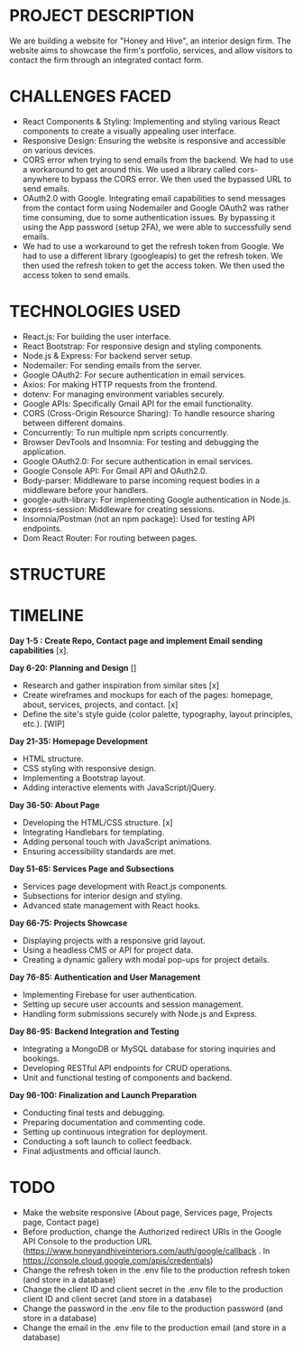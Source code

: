 # PROJECT DESCRIPTION
We are building a website for "Honey and Hive", an interior design firm. The website aims to showcase the firm's portfolio, services, and allow visitors to contact the firm through an integrated contact form.

# CHALLENGES FACED
- React Components & Styling: Implementing and styling various React components to create a visually appealing user interface.
- Responsive Design: Ensuring the website is responsive and accessible on various devices.
- CORS error when trying to send emails from the backend. We had to use a workaround to get around this. We used a library called cors-anywhere to bypass the CORS error. We then used the bypassed URL to send emails.
- OAuth2.0 with Google. Integrating email capabilities to send messages from the contact form using Nodemailer and Google OAuth2 was rather time consuming, due to some authentication issues. By bypassing it using the App password (setup 2FA), we were able to successfully send emails.
- We had to use a workaround to get the refresh token from Google. We had to use a different library (googleapis) to get the refresh token. We then used the refresh token to get the access token. We then used the access token to send emails.

# TECHNOLOGIES USED
- React.js: For building the user interface.
- React Bootstrap: For responsive design and styling components.
- Node.js & Express: For backend server setup.
- Nodemailer: For sending emails from the server.
- Google OAuth2: For secure authentication in email services.
- Axios: For making HTTP requests from the frontend.
- dotenv: For managing environment variables securely.
- Google APIs: Specifically Gmail API for the email functionality.
- CORS (Cross-Origin Resource Sharing): To handle resource sharing between different domains.
- Concurrently: To run multiple npm scripts concurrently.
- Browser DevTools and Insomnia: For testing and debugging the application.
- Google OAuth2.0: For secure authentication in email services.
- Google Console API: For Gmail API and OAuth2.0. 
- Body-parser: Middleware to parse incoming request bodies in a middleware before your handlers.
- google-auth-library: For implementing Google authentication in Node.js.
- express-session: Middleware for creating sessions.
- Insomnia/Postman (not an npm package): Used for testing API endpoints.
- Dom React Router: For routing between pages.

# STRUCTURE


# TIMELINE
**Day 1-5 : Create Repo, Contact page and implement Email sending capabilities** [x].

**Day 6-20: Planning and Design** []
- Research and gather inspiration from similar sites [x]
- Create wireframes and mockups for each of the pages: homepage, about, services, projects, and contact. [x]
- Define the site's style guide (color palette, typography, layout principles, etc.). [WIP]

**Day 21-35: Homepage Development**
- HTML structure.
- CSS styling with responsive design.
- Implementing a Bootstrap layout.
- Adding interactive elements with JavaScript/jQuery.

**Day 36-50: About Page**
- Developing the HTML/CSS structure. [x]
- Integrating Handlebars for templating.
- Adding personal touch with JavaScript animations. 
- Ensuring accessibility standards are met.

**Day 51-65: Services Page and Subsections**
- Services page development with React.js components.
- Subsections for interior design and styling.
- Advanced state management with React hooks.

**Day 66-75: Projects Showcase**
- Displaying projects with a responsive grid layout.
- Using a headless CMS or API for project data.
- Creating a dynamic gallery with modal pop-ups for project details.

**Day 76-85: Authentication and User Management**
- Implementing Firebase for user authentication.
- Setting up secure user accounts and session management.
- Handling form submissions securely with Node.js and Express.

**Day 86-95: Backend Integration and Testing**
- Integrating a MongoDB or MySQL database for storing inquiries and bookings.
- Developing RESTful API endpoints for CRUD operations.
- Unit and functional testing of components and backend.

**Day 96-100: Finalization and Launch Preparation**
- Conducting final tests and debugging.
- Preparing documentation and commenting code.
- Setting up continuous integration for deployment.
- Conducting a soft launch to collect feedback.
- Final adjustments and official launch.

# TODO
- Make the website responsive (About page, Services page, Projects page, Contact page)
- Before production, change the Authorized redirect URIs in the Google API Console to the production URL (https://www.honeyandhiveinteriors.com/auth/google/callback . In https://console.cloud.google.com/apis/credentials)
- Change the refresh token in the .env file to the production refresh token (and store in a database)
- Change the client ID and client secret in the .env file to the production client ID and client secret (and store in a database)
- Change the password in the .env file to the production password (and store in a database)
- Change the email in the .env file to the production email (and store in a database)
